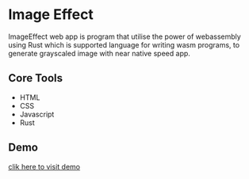 # Image Effect
ImageEffect web app is program that utilise the power of webassembly using Rust which is supported language for writing wasm programs,
to generate grayscaled image with near native speed app.

## Core Tools
- HTML
- CSS
- Javascript
- Rust

## Demo
[clik here to visit demo](https://vercel.com/ikechukwu-favour-godwins-projects/image-filter)
  
